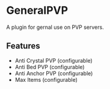 # GeneralPVP
A plugin for gernal use on PVP servers.

## Features
- Anti Crystal PVP (configurable)
- Anti Bed PVP (configurable)
- Anti Anchor PVP (configurable)
- Max Items (configurable)